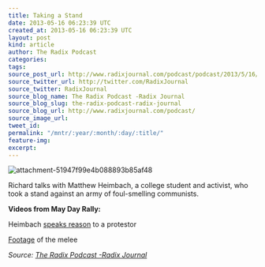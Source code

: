 ```yaml
---
title: Taking a Stand
date: 2013-05-16 06:23:39 UTC
created_at: 2013-05-16 06:23:39 UTC
layout: post
kind: article
author: The Radix Podcast
categories: 
tags: 
source_post_url: http://www.radixjournal.com/podcast/podcast/2013/5/16/taking-a-stand
source_twitter_url: http://twitter.com/RadixJournal
source_twitter: RadixJournal
source_blog_name: The Radix Podcast -Radix Journal
source_blog_slug: the-radix-podcast-radix-journal
source_blog_url: http://www.radixjournal.com/podcast/
source_image_url: 
tweet_id: 
permalink: "/mntr/:year/:month/:day/:title/"
feature-img: 
excerpt: 
---
```

<img class="thumb-image" alt="attachment-51947f99e4b088893b85af48" src="https://static1.squarespace.com/static/51c946cde4b0f05142538988/5298e223e4b008c3d680f470/5298e258e4b008c3d680f6b3/1385751303405/anti-white-wendy.jpg?format=1000w">
          
        

        

      
    
    
  






<p>Richard talks with Matthew Heimbach, a college student and activist, who took a stand against an army of foul-smelling communists.  </p><p><strong>Videos from May Day Rally:</strong></p><p>Heimbach <a href="http://www.youtube.com/watch?v=HMemy9ZjDJE">speaks reason</a> to a protestor</p><p><a href="http://www.youtube.com/watch?v=IqcxS6YuRkk">Footage</a> of the melee</p><div class="">
    <i>Source: <a href="http://www.radixjournal.com/podcast/">The Radix Podcast -Radix Journal</a></i>
</div>
